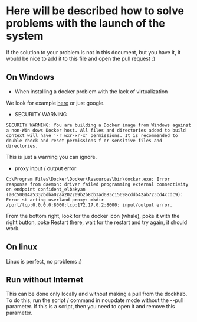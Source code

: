 # Here will be described how to solve problems with the launch of the system

If the solution to your problem is not in this document, but you have it, it would be nice to add it to this file and open the pull request :)

## On Windows

- When installing a docker problem with the lack of virtualization

We look for example [here](https://support.qnap.ru/hc/ru/articles/360000723294-%D0%9A%D0%B0%D0%BA-%D0%B2%D0%BA%D0%BB%D1%8E%D1%87%D0%B8%D1%82%D1%8C-%D0%BF%D0%BE%D0%B4%D0%B4%D0%B5%D1%80%D0%B6%D0%BA%D1%83-%D0%B0%D0%BF%D0%BF%D0%B0%D1%80%D0%B0%D1%82%D0%BD%D0%BE%D0%B9-%D0%B2%D0%B8%D1%80%D1%82%D1%83%D0%B0%D0%BB%D0%B8%D0%B7%D0%B0%D1%86%D0%B8%D0%B8-Intel-VTx-AMD-SVM-%D0%B2-%D1%81%D0%B5%D1%82%D0%B5%D0%B2%D0%BE%D0%BC-%D1%85%D1%80%D0%B0%D0%BD%D0%B8%D0%BB%D0%B8%D1%89%D0%B5-QNAP-) or just google.

- SECURITY WARNING

```
SECURITY WARNING: You are building a Docker image from Windows against a non-Win dows Docker host. All files and directories added to build context will have '-r wxr-xr-x' permissions. It is recommended to double check and reset permissions f or sensitive files and directories.
```

This is just a warning you can ignore.

- proxy input / output error

```
C:\Program Files\Docker\Docker\Resources\bin\docker.exe: Error response from daemon: driver failed programming external connectivity on endpoint confident_elbakyan (a0c50014a5332bdba02aa202209b2b8cb3ad083c15698cddb42ab723cd4cсdc9): Error st arting userland proxy: mkdir /port/tcp:0.0.0.0:8000:tcp:172.17.0.2:8000: input/output error.
```

From the bottom right, look for the docker icon (whale), poke it with the right button, poke Restart there, wait for the restart and try again, it should work.

## On linux

Linux is perfect, no problems :)

## Run without Internet

This can be done only locally and without making a pull from the dockhab. To do this, run the script / command in noupdate mode without the --pull parameter. If this is a script, then you need to open it and remove this parameter.
